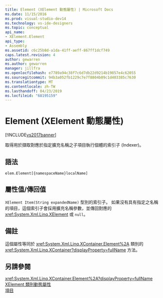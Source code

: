 ```yaml
---
title: Element (XElement 動態屬性) | Microsoft Docs
ms.date: 11/15/2016
ms.prod: visual-studio-dev14
ms.technology: vs-ide-designers
ms.topic: conceptual
api_name:
- XElement.Element
api_type:
- Assembly
ms.assetid: c6c25b8d-a1da-41ff-aeff-867ff1dcf749
caps.latest.revision: 4
author: gewarren
ms.author: gewarren
manager: jillfra
ms.openlocfilehash: e7789a94c38f7c6d7db22d9214b19857e4c62055
ms.sourcegitcommit: 94b3a052fb1229c7e7f8804b09c1d403385c7630
ms.translationtype: MT
ms.contentlocale: zh-TW
ms.lasthandoff: 04/23/2019
ms.locfileid: "68195159"
---
```

# <a name="element-xelement-dynamic-property"></a>Element (XElement 動態屬性)
[!INCLUDE[vs2017banner](../includes/vs2017banner.md)]

取得用於擷取對應於指定擴充名稱之子項目執行個體的索引子 (Indexer)。  
  
## <a name="syntax"></a>語法  
  
```  
elem.Element[{namespaceName}localName]  
```  
  
## <a name="property-valuereturn-value"></a>屬性值/傳回值  
 `XElement Item(String expandedName)` 型別的索引子。 如果沒有具有指定之名稱的項目，這個索引子會採用擴充名稱參數，並傳回對應的 <xref:System.Xml.Linq.XElement> 或 `null`。  
  
## <a name="remarks"></a>備註  
 這個屬性等同於 <xref:System.Xml.Linq.XContainer.Element%2A> 類別的 <xref:System.Xml.Linq.XContainer?displayProperty=fullName> 方法。  
  
## <a name="see-also"></a>另請參閱  
 <xref:System.Xml.Linq.XContainer.Element%2A?displayProperty=fullName>   
 [XElement 類別動態屬性](../designers/xelement-class-dynamic-properties.md)   
 [項目](../designers/elements-xelement-dynamic-property.md)
